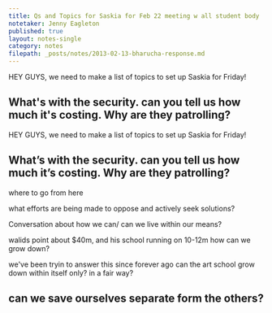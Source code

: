 ```yaml
---
title: Qs and Topics for Saskia for Feb 22 meeting w all student body 
notetaker: Jenny Eagleton
published: true
layout: notes-single
category: notes
filepath: _posts/notes/2013-02-13-bharucha-response.md
---
```


HEY GUYS, we need to make a list of topics to set up Saskia for Friday!

What's with the security. can you tell us how much it's costing. Why are they patrolling?
---

HEY GUYS, we need to make a list of topics to set up Saskia for Friday!

What’s with the security. can you tell us how much it’s costing. Why are they patrolling?
--
where to go from here

what efforts are being made to oppose and actively seek solutions?

Conversation about how we can/ can we live within our means?

walids point about $40m, and his school running on 10-12m
how can we grow down?

we've been tryin to answer this since forever ago
can the art school grow down within itself only? in a fair way?

can we save ourselves separate form the others?
--